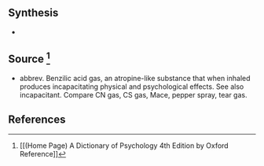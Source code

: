 ## Synthesis
- 
## Source [^1]
- abbrev. Benzilic acid gas, an atropine-like substance that when inhaled produces incapacitating physical and psychological effects. See also incapacitant. Compare CN gas, CS gas, Mace, pepper spray, tear gas.
## References

[^1]: [[(Home Page) A Dictionary of Psychology 4th Edition by Oxford Reference]]